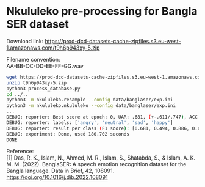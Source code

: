 # Nkululeko pre-processing for Bangla SER dataset

Download link: <https://prod-dcd-datasets-cache-zipfiles.s3.eu-west-1.amazonaws.com/t9h6p943xy-5.zip>  

Filename convention:  
AA-BB-CC-DD-EE-FF-GG.wav

```bash
wget https://prod-dcd-datasets-cache-zipfiles.s3.eu-west-1.amazonaws.com/t9h6p943xy-5.zip
unzip t9h6p943xy-5.zip
python3 process_database.py
cd ../..
python3 -m nkululeko.resample --config data/banglaser/exp.ini
python3 -m nkululeko.nkululeko --config data/banglaser/exp.ini
...
DEBUG: reporter: Best score at epoch: 0, UAR: .681, (+-.611/.747), ACC: .672
DEBUG: reporter: labels: ['angry', 'neutral', 'sad', 'happy']
DEBUG: reporter: result per class (F1 score): [0.681, 0.494, 0.886, 0.674] from epoch: 0
DEBUG: experiment: Done, used 180.702 seconds
DONE
```  

Reference:  
[1] Das, R. K., Islam, N., Ahmed, M. R., Islam, S., Shatabda, S., & Islam, A. K. M. M. (2022). BanglaSER: A speech emotion recognition dataset for the Bangla language. Data in Brief, 42, 108091. https://doi.org/10.1016/j.dib.2022.108091
